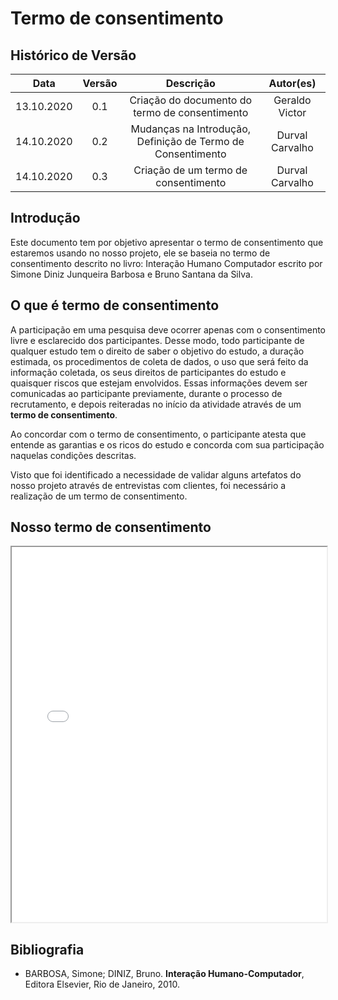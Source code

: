 # Termo de consentimento

## Histórico de Versão
|    Data    | Versão | Descrição            | Autor(es)       |
| :--------: | :----: | :------------------: | :-------------: |
| 13.10.2020 |  0.1   | Criação do documento do termo de consentimento | Geraldo Victor  |
| 14.10.2020 |  0.2   | Mudanças na Introdução, <br>Definição de Termo de Consentimento | Durval Carvalho  |
| 14.10.2020 |  0.3   | Criação de um termo de consentimento | Durval Carvalho  |

## Introdução

Este documento tem por objetivo apresentar o termo de consentimento que estaremos usando no nosso projeto, ele se baseia no termo de consentimento descrito no livro: Interação Humano Computador escrito por Simone Diniz Junqueira Barbosa e Bruno Santana da Silva. 

## O que é termo de consentimento

A participação em uma pesquisa deve ocorrer apenas com o consentimento livre e esclarecido dos participantes. Desse modo, todo participante de qualquer estudo tem o direito de saber o objetivo do estudo, a duração estimada, os procedimentos de coleta de dados, o uso que será feito da informação coletada, os seus direitos de participantes do estudo e quaisquer riscos que estejam envolvidos. Essas informações devem ser comunicadas ao participante previamente, durante o processo de recrutamento, e depois reiteradas no início da atividade através de um **termo de consentimento**.

Ao concordar com o termo de consentimento, o participante atesta que entende as garantias e os ricos do estudo e concorda com sua participação naquelas condições descritas.

Visto que foi identificado a necessidade de validar alguns artefatos do nosso projeto através de entrevistas com clientes, foi necessário a realização de um termo de consentimento.

## Nosso termo de consentimento
<!-- LINK TO EDIT: https://docs.google.com/document/d/1IQOqaXB40Xfog3XaNTmW_wSonVKU6UGhSibQ-G9233c/edit?usp=sharing -->

<iframe 
    style="width: 100%; height: 600px;"
    class="embed-responsive-item" 
    src="/pages/ponto_de_controle_4/termo_de_consentimento.pdf" type="application/pdf" 
    allowfullscreen>
</iframe>

## Bibliografia

- BARBOSA, Simone; DINIZ, Bruno. **Interação Humano-Computador**, Editora Elsevier, Rio de Janeiro, 2010.